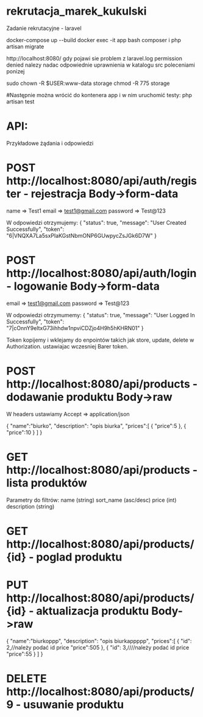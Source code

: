 # rekrutacja_marek_kukulski
Zadanie rekrutacyjne - laravel

docker-compose up --build
docker exec -it app bash
composer i
php artisan migrate

http://localhost:8080/
gdy pojawi sie problem z laravel.log permission denied
nalezy nadac odpowiednie uprawnienia w katalogu src poleceniami ponizej

sudo chown -R $USER:www-data storage
chmod -R 775 storage

#Następnie można wrócić do kontenera app i w nim uruchomić testy:
php artisan test



# API:
Przykładowe żądania i odpowiedzi
# POST http://localhost:8080/api/auth/register - rejestracja Body->form-data
 name => Test1
 email => test1@gmail.com
 password => Test@123

 W odpowiedzi otrzymujemy:
 {
    "status": true,
    "message": "User Created Successfully",
    "token": "6|VNQXA7La5sxPIaKGstNbmONP6GUwpycZsJGk6D7W"
}

# POST http://localhost:8080/api/auth/login - logowanie Body->form-data
 email => test1@gmail.com
 password => Test@123

 W odpowiedzi otrzymumemy:
 {
    "status": true,
    "message": "User Logged In Successfully",
    "token": "7|cOnnY9eltxG73ihhdw1npviCDZjo4H9h5hKHRN01"
}

Token kopijemy i wklejamy do enpointów takich jak store, update, delete w Authorization. ustawiajac wczesniej Barer token.

# POST http://localhost:8080/api/products - dodawanie produktu Body->raw

W headers ustawiamy Accept => application/json

{
   "name":"biurko",
   "description": "opis biurka",
   "prices":[
      {
         "price":5
      },
      {
         "price":10
      }
   ]
}

# GET http://localhost:8080/api/products - lista produktów
Parametry do filtrów:
name (string)
sort_name (asc/desc)
price (int)
description (string)

# GET http://localhost:8080/api/products/{id} - poglad produktu

# PUT http://localhost:8080/api/products/{id} - aktualizacja produktu Body->raw
{
   "name":"biurkoppp",
   "description": "opis biurkappppp",
   "prices":[
      {
        "id": 2,//należy podać id price
        "price":505
      },
      {
        "id": 3,////należy podać id price
        "price":55
      }
   ]
}

# DELETE http://localhost:8080/api/products/9 - usuwanie produktu